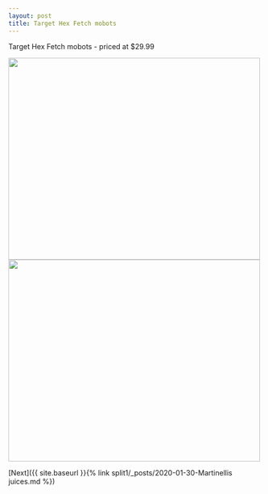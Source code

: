 ```yaml
---
layout: post
title: Target Hex Fetch mobots 
---
```


Target Hex Fetch mobots - priced at $29.99

<img src="{{ site.baseurl }}/images/Target Hex fetch mobots 1.jpg" class="responsive" width="500" height="400" />

<img src="{{ site.baseurl }}/images/Target Hex fetch mobots 2.jpg" class="responsive" width="500" height="400" />

[Next]({{ site.baseurl }}{% link split1/_posts/2020-01-30-Martinellis juices.md %})
